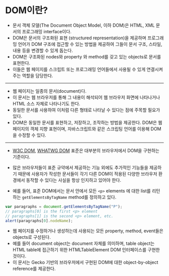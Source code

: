 # DOM이란?

- 문서 객체 모델(The Document Object Model, 이하 DOM)은 HTML, XML 문서의 프로그래밍 interface이다.
- DOM은 문서의 구조화된 표현 (structured representation)을 제공하며 프로그래밍 언어가 DOM 구조에 접근할 수 있는 방법을 제공하여 그들이 문서 구조, 스타일, 내용 등을 변경할 수 있게 돕는다.
- DOM은 구조화된 nodes와 property 와 method를 갖고 있는 objects로 문서를 표현한다.
- 이들은 웹 페이지를 스크립트 또는 프로그래밍 언어들에서 사용될 수 있게 연결시켜주는 역할을 담당한다.

---

- 웹 페이지는 일종의 문서(document)다.
- 이 문서는 웹 브라우저를 통해 그 내용이 해석되어 웹 브라우저 화면에 나타나거나 HTML 소스 자체로 나타나기도 한다.
- 동일한 문서를 사용하여 이처럼 다른 형태로 나타날 수 있다는 점에 주목할 필요가 있다.
- DOM은 동일한 문서를 표현하고, 저장하고, 조작하는 방법을 제공한다. DOM은 웹 페이지의 객체 지향 표현이며, 자바스크립트와 같은 스크립팅 언어를 이용해 DOM을 수정할 수 있다.

---

- [W3C DOM](https://dom.spec.whatwg.org/), [WHATWG DOM](https://dom.spec.whatwg.org/) 표준은 대부분의 브라우저에서 DOM을 구현하는 기준이다.
- 많은 브라우저들이 표준 규약에서 제공하는 기능 외에도 추가적인 기능들을 제공하기 때문에 사용자가 작성한 문서들이 각기 다른 DOM이 적용된 다양한 브라우저 환경에서 동작할 수 있다는 사실을 항상 인지하고 있어야 한다.

- 예를 들어, 표준 DOM에서는 문서 안에서 모든 `<p>` elements 에 대한 list를 리턴하는 `getElementsByTagName` method를 정의하고 있다.

```javascript
var paragraphs = document.getElementsByTagName("P");
// paragraphs[0] is the first <p> element
// paragraphs[1] is the second <p> element, etc.
alert(paragraphs[0].nodeName);
```

- 웹 페이지를 수정하거나 생성하는데 사용되는 모든 property, method, event들은 objects로 구성된다.
- 예를 들어 document object는 document 자체를 의미하며, table object는 HTML table에 접근하기 위한 HTMLTableElement DOM 인터페이스를 구현한 것이다.
- 이 문서는 Gecko 기반의 브라우저에서 구현된 DOM에 대한 object-by-object reference를 제공한다.

<!-- 출처 : [DOM 소개](https://developer.mozilla.org/ko/docs/Web/API/Document_Object_Model/Introduction) -->
